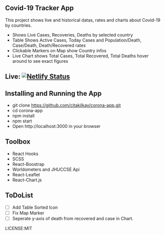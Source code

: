 ## Covid-19 Tracker App
This project shows live and historical datas, rates and charts about Covid-19 by countries.
 - Shows Live Cases, Recoveries, Deaths by selected country
 - Table Shows Active Cases, Today Cases and Population/Death, Case/Death, Death/Recovered rates
 - Clickable Markers on Map show Country infos
 - Live Chart shows Total Cases, Total Recovered, Total Deaths hover around to see exact figures
## Live: [![Netlify Status](https://api.netlify.com/api/v1/badges/0e68604c-d51b-42ee-99f8-9e65e2cbf95a/deploy-status)](https://app.netlify.com/sites/corona-watch-app/deploys)

## Installing and Running the App
 - git clone https://github.com/citakilkay/corona-app.git
 - cd corona-app
 - npm install
 - npm start 
 - Open http://localhost:3000 in your browser

## Toolbox
 - React Hooks
 - SCSS
 - React-Boostrap
 - Worldometers and JHUCCSE Api
 - React-Leaflet
 - React-Chart.js

## ToDoList
 - [ ] Add Table Sorted Icon
 - [ ] Fix Map Marker
 - [ ] Seperate y-axis of death from recovered and case in Chart.

LICENSE:MIT 
